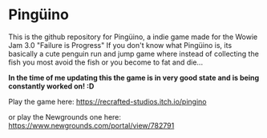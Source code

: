 # Pingüino

This is the github repository for Pingüino, a indie game made for the Wowie Jam 3.0 "Failure is Progress"
If you don't know what Pingüino is, its basically a cute penguin run and jump game where instead of collecting the fish you most avoid the fish or you become to fat and die...

**In the time of me updating this the game is in very good state and is being constantly worked on!  :D**

Play the game here: https://recrafted-studios.itch.io/pingino

or play the Newgrounds one here: https://www.newgrounds.com/portal/view/782791

